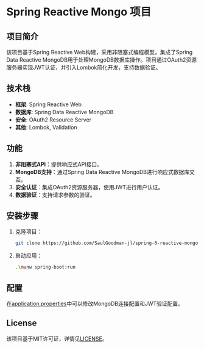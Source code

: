 # Spring Reactive Mongo 项目

## 项目简介
该项目基于Spring Reactive Web构建，采用非阻塞式编程模型，集成了Spring Data Reactive MongoDB用于处理MongoDB数据库操作。项目通过OAuth2资源服务器实现JWT认证，并引入Lombok简化开发，支持数据验证。

## 技术栈
- **框架**: Spring Reactive Web
- **数据库**: Spring Data Reactive MongoDB
- **安全**: OAuth2 Resource Server
- **其他**: Lombok, Validation

## 功能
1. **非阻塞式API**：提供响应式API接口。
2. **MongoDB支持**：通过Spring Data Reactive MongoDB进行响应式数据库交互。
3. **安全认证**：集成OAuth2资源服务器，使用JWT进行用户认证。
4. **数据验证**：支持请求参数的验证。

## 安装步骤
1. 克隆项目：
   ```bash
   git clone https://github.com/SaulGoodman-jl/spring-6-reactive-mongo.git
   ```
2. 启动应用：
   ```bash
   .\mvnw spring-boot:run
   ```

## 配置
在[application.properties](src/main/resources/application.properties)中可以修改MongoDB连接配置和JWT验证配置。

## License
该项目基于MIT许可证，详情见[LICENSE](./LICENSE)。
